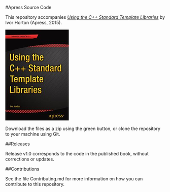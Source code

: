 #Apress Source Code

This repository accompanies [*Using the C++ Standard Template Libraries*](http://www.apress.com/9781484200056) by Ivor Horton (Apress, 2015).

![Cover image](9781484200056.jpg)

Download the files as a zip using the green button, or clone the repository to your machine using Git.

##Releases

Release v1.0 corresponds to the code in the published book, without corrections or updates.

##Contributions

See the file Contributing.md for more information on how you can contribute to this repository.
